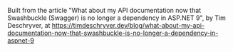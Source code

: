 Built from the article "What about my API documentation now that Swashbuckle (Swagger) is no longer a dependency in ASP.NET 9", by Tim Deschryver,
at https://timdeschryver.dev/blog/what-about-my-api-documentation-now-that-swashbuckle-is-no-longer-a-dependency-in-aspnet-9

